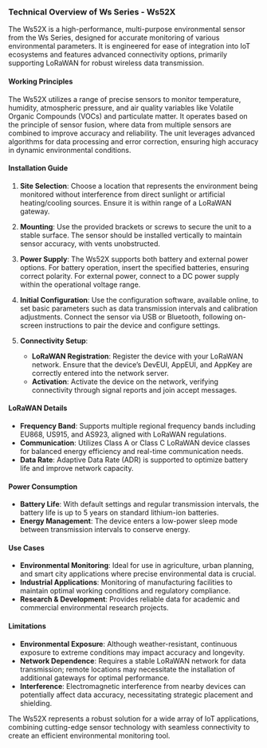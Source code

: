### Technical Overview of Ws Series - Ws52X

The Ws52X is a high-performance, multi-purpose environmental sensor from the Ws Series, designed for accurate monitoring of various environmental parameters. It is engineered for ease of integration into IoT ecosystems and features advanced connectivity options, primarily supporting LoRaWAN for robust wireless data transmission.

#### Working Principles

The Ws52X utilizes a range of precise sensors to monitor temperature, humidity, atmospheric pressure, and air quality variables like Volatile Organic Compounds (VOCs) and particulate matter. It operates based on the principle of sensor fusion, where data from multiple sensors are combined to improve accuracy and reliability. The unit leverages advanced algorithms for data processing and error correction, ensuring high accuracy in dynamic environmental conditions.

#### Installation Guide

1. **Site Selection**: Choose a location that represents the environment being monitored without interference from direct sunlight or artificial heating/cooling sources. Ensure it is within range of a LoRaWAN gateway.

2. **Mounting**: Use the provided brackets or screws to secure the unit to a stable surface. The sensor should be installed vertically to maintain sensor accuracy, with vents unobstructed.

3. **Power Supply**: The Ws52X supports both battery and external power options. For battery operation, insert the specified batteries, ensuring correct polarity. For external power, connect to a DC power supply within the operational voltage range.

4. **Initial Configuration**: Use the configuration software, available online, to set basic parameters such as data transmission intervals and calibration adjustments. Connect the sensor via USB or Bluetooth, following on-screen instructions to pair the device and configure settings.

5. **Connectivity Setup**: 
   - **LoRaWAN Registration**: Register the device with your LoRaWAN network. Ensure that the device’s DevEUI, AppEUI, and AppKey are correctly entered into the network server.
   - **Activation**: Activate the device on the network, verifying connectivity through signal reports and join accept messages.

#### LoRaWAN Details

- **Frequency Band**: Supports multiple regional frequency bands including EU868, US915, and AS923, aligned with LoRaWAN regulations.
- **Communication**: Utilizes Class A or Class C LoRaWAN device classes for balanced energy efficiency and real-time communication needs.
- **Data Rate**: Adaptive Data Rate (ADR) is supported to optimize battery life and improve network capacity.

#### Power Consumption

- **Battery Life**: With default settings and regular transmission intervals, the battery life is up to 5 years on standard lithium-ion batteries.
- **Energy Management**: The device enters a low-power sleep mode between transmission intervals to conserve energy.

#### Use Cases

- **Environmental Monitoring**: Ideal for use in agriculture, urban planning, and smart city applications where precise environmental data is crucial.
- **Industrial Applications**: Monitoring of manufacturing facilities to maintain optimal working conditions and regulatory compliance.
- **Research & Development**: Provides reliable data for academic and commercial environmental research projects.

#### Limitations

- **Environmental Exposure**: Although weather-resistant, continuous exposure to extreme conditions may impact accuracy and longevity.
- **Network Dependence**: Requires a stable LoRaWAN network for data transmission; remote locations may necessitate the installation of additional gateways for optimal performance.
- **Interference**: Electromagnetic interference from nearby devices can potentially affect data accuracy, necessitating strategic placement and shielding.

The Ws52X represents a robust solution for a wide array of IoT applications, combining cutting-edge sensor technology with seamless connectivity to create an efficient environmental monitoring tool.